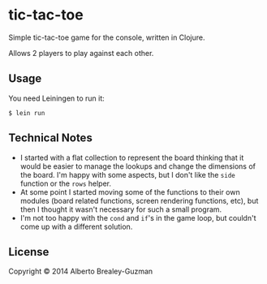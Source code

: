 # tic-tac-toe

Simple tic-tac-toe game for the console, written in Clojure.

Allows 2 players to play against each other.

## Usage

You need Leiningen to run it:

    $ lein run

## Technical Notes

* I started with a flat collection to represent the board thinking that
  it would be easier to manage the lookups and change the dimensions of
  the board. I'm happy with some aspects, but I don't like the `side`
  function or the `rows` helper.
* At some point I started moving some of the functions to their own
  modules (board related functions, screen rendering functions, etc),
  but then I thought it wasn't necessary for such a small program.
* I'm not too happy with the `cond` and `if`'s in the game loop, but
  couldn't come up with a different solution.

## License

Copyright © 2014 Alberto Brealey-Guzman

